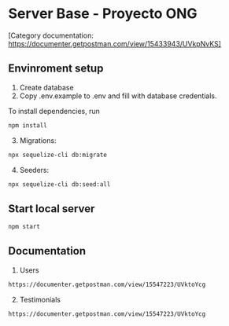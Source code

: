 # Server Base - Proyecto ONG
[Category documentation: https://documenter.getpostman.com/view/15433943/UVkpNvKS]

## Envinroment setup

1) Create database
2) Copy .env.example to .env and fill with database credentials.

To install dependencies, run
``` bash
npm install
```

3) Migrations:
``` bash
npx sequelize-cli db:migrate
```

4) Seeders:
``` bash
npx sequelize-cli db:seed:all
```

## Start local server

``` bash
npm start
```

## Documentation

1) Users
``` bash
https://documenter.getpostman.com/view/15547223/UVktoYcg
```
2) Testimonials
``` bash
https://documenter.getpostman.com/view/15547223/UVktoYcg
```
